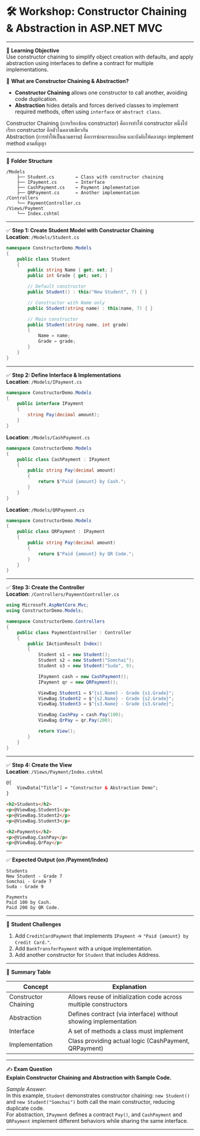 # 🛠 Workshop: Constructor Chaining & Abstraction in ASP.NET MVC

---

🌟 **Learning Objective**  
Use constructor chaining to simplify object creation with defaults, and apply abstraction using interfaces to define a contract for multiple implementations.

📘 **What are Constructor Chaining & Abstraction?**  
- **Constructor Chaining** allows one constructor to call another, avoiding code duplication.  
- **Abstraction** hides details and forces derived classes to implement required methods, often using `interface` or `abstract class`.  

Constructor Chaining (การเรียกซ้อน constructor) คือการทำให้ constructor หนึ่งไปเรียก constructor อีกตัวในคลาสเดียวกัน  
Abstraction (การทำให้เป็นนามธรรม) คือการซ่อนรายละเอียด และบังคับให้คลาสลูก implement method ตามสัญญา  

---

📁 **Folder Structure**
```
/Models
    ├── Student.cs        ← Class with constructor chaining
    ├── IPayment.cs       ← Interface
    ├── CashPayment.cs    ← Payment implementation
    ├── QRPayment.cs      ← Another implementation
/Controllers
    └── PaymentController.cs
/Views/Payment
    └── Index.cshtml
```

---

✅ **Step 1: Create Student Model with Constructor Chaining**  
**Location**: `/Models/Student.cs`

```csharp
namespace ConstructorDemo.Models
{
    public class Student
    {
        public string Name { get; set; }
        public int Grade { get; set; }

        // Default constructor
        public Student() : this("New Student", 7) { }

        // Constructor with Name only
        public Student(string name) : this(name, 7) { }

        // Main constructor
        public Student(string name, int grade)
        {
            Name = name;
            Grade = grade;
        }
    }
}
```

---

✅ **Step 2: Define Interface & Implementations**  
**Location**: `/Models/IPayment.cs`

```csharp
namespace ConstructorDemo.Models
{
    public interface IPayment
    {
        string Pay(decimal amount);
    }
}
```

**Location**: `/Models/CashPayment.cs`

```csharp
namespace ConstructorDemo.Models
{
    public class CashPayment : IPayment
    {
        public string Pay(decimal amount)
        {
            return $"Paid {amount} by Cash.";
        }
    }
}
```

**Location**: `/Models/QRPayment.cs`

```csharp
namespace ConstructorDemo.Models
{
    public class QRPayment : IPayment
    {
        public string Pay(decimal amount)
        {
            return $"Paid {amount} by QR Code.";
        }
    }
}
```

---

✅ **Step 3: Create the Controller**  
**Location**: `/Controllers/PaymentController.cs`

```csharp
using Microsoft.AspNetCore.Mvc;
using ConstructorDemo.Models;

namespace ConstructorDemo.Controllers
{
    public class PaymentController : Controller
    {
        public IActionResult Index()
        {
            Student s1 = new Student();
            Student s2 = new Student("Somchai");
            Student s3 = new Student("Suda", 9);

            IPayment cash = new CashPayment();
            IPayment qr = new QRPayment();

            ViewBag.Student1 = $"{s1.Name} - Grade {s1.Grade}";
            ViewBag.Student2 = $"{s2.Name} - Grade {s2.Grade}";
            ViewBag.Student3 = $"{s3.Name} - Grade {s3.Grade}";

            ViewBag.CashPay = cash.Pay(100);
            ViewBag.QrPay = qr.Pay(200);

            return View();
        }
    }
}
```

---

✅ **Step 4: Create the View**  
**Location**: `/Views/Payment/Index.cshtml`

```html
@{
    ViewData["Title"] = "Constructor & Abstraction Demo";
}

<h2>Students</h2>
<p>@ViewBag.Student1</p>
<p>@ViewBag.Student2</p>
<p>@ViewBag.Student3</p>

<h2>Payments</h2>
<p>@ViewBag.CashPay</p>
<p>@ViewBag.QrPay</p>
```

---

✅ **Expected Output (on /Payment/Index)**
```
Students
New Student - Grade 7
Somchai - Grade 7
Suda - Grade 9

Payments
Paid 100 by Cash.
Paid 200 by QR Code.
```

---

🧩 **Student Challenges**
1. Add `CreditCardPayment` that implements `IPayment` → `"Paid {amount} by Credit Card."`.  
2. Add `BankTransferPayment` with a unique implementation.  
3. Add another constructor for `Student` that includes Address.  

---

🧠 **Summary Table**

| Concept     | Explanation |
|-------------|-------------|
| Constructor Chaining | Allows reuse of initialization code across multiple constructors |
| Abstraction | Defines contract (via interface) without showing implementation |
| Interface   | A set of methods a class must implement |
| Implementation | Class providing actual logic (CashPayment, QRPayment) |

---

✍️ **Exam Question**  
**Explain Constructor Chaining and Abstraction with Sample Code.**  

*Sample Answer*:  
In this example, `Student` demonstrates constructor chaining: `new Student()` and `new Student("Somchai")` both call the main constructor, reducing duplicate code.  
For abstraction, `IPayment` defines a contract `Pay()`, and `CashPayment` and `QRPayment` implement different behaviors while sharing the same interface.

---
